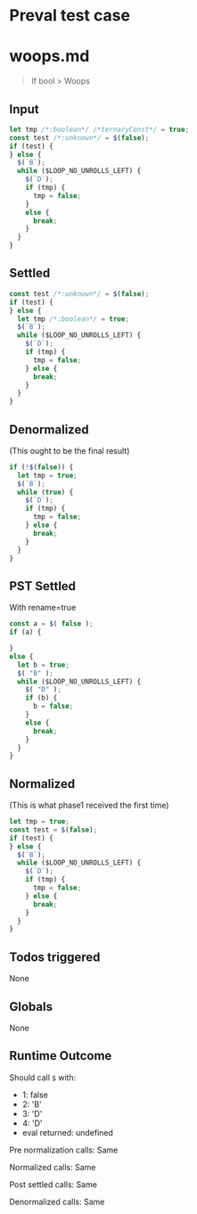 # Preval test case

# woops.md

> If bool > Woops
>
>

## Input

`````js filename=intro
let tmp /*:boolean*/ /*ternaryConst*/ = true;
const test /*:unknown*/ = $(false);
if (test) {
} else {
  $(`B`);
  while ($LOOP_NO_UNROLLS_LEFT) {
    $(`D`);
    if (tmp) {
      tmp = false;
    }
    else {
      break;
    }
  }
}
`````


## Settled


`````js filename=intro
const test /*:unknown*/ = $(false);
if (test) {
} else {
  let tmp /*:boolean*/ = true;
  $(`B`);
  while ($LOOP_NO_UNROLLS_LEFT) {
    $(`D`);
    if (tmp) {
      tmp = false;
    } else {
      break;
    }
  }
}
`````


## Denormalized
(This ought to be the final result)

`````js filename=intro
if (!$(false)) {
  let tmp = true;
  $(`B`);
  while (true) {
    $(`D`);
    if (tmp) {
      tmp = false;
    } else {
      break;
    }
  }
}
`````


## PST Settled
With rename=true

`````js filename=intro
const a = $( false );
if (a) {

}
else {
  let b = true;
  $( "B" );
  while ($LOOP_NO_UNROLLS_LEFT) {
    $( "D" );
    if (b) {
      b = false;
    }
    else {
      break;
    }
  }
}
`````


## Normalized
(This is what phase1 received the first time)

`````js filename=intro
let tmp = true;
const test = $(false);
if (test) {
} else {
  $(`B`);
  while ($LOOP_NO_UNROLLS_LEFT) {
    $(`D`);
    if (tmp) {
      tmp = false;
    } else {
      break;
    }
  }
}
`````


## Todos triggered


None


## Globals


None


## Runtime Outcome


Should call `$` with:
 - 1: false
 - 2: 'B'
 - 3: 'D'
 - 4: 'D'
 - eval returned: undefined

Pre normalization calls: Same

Normalized calls: Same

Post settled calls: Same

Denormalized calls: Same
